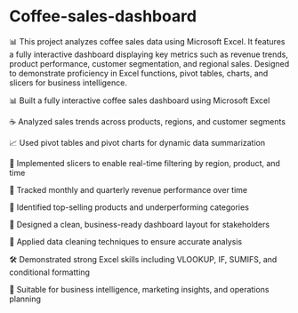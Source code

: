 # Coffee-sales-dashboard

📊 This project analyzes coffee sales data using Microsoft Excel. It features a fully interactive dashboard displaying key metrics such as revenue trends, product performance, customer segmentation, and regional sales. Designed to demonstrate proficiency in Excel functions, pivot tables, charts, and slicers for business intelligence.

📊 Built a fully interactive coffee sales dashboard using Microsoft Excel

☕ Analyzed sales trends across products, regions, and customer segments

📈 Used pivot tables and pivot charts for dynamic data summarization

🔄 Implemented slicers to enable real-time filtering by region, product, and time

📅 Tracked monthly and quarterly revenue performance over time

🧠 Identified top-selling products and underperforming categories

💼 Designed a clean, business-ready dashboard layout for stakeholders

📂 Applied data cleaning techniques to ensure accurate analysis

🛠️ Demonstrated strong Excel skills including VLOOKUP, IF, SUMIFS, and conditional formatting

📌 Suitable for business intelligence, marketing insights, and operations planning
